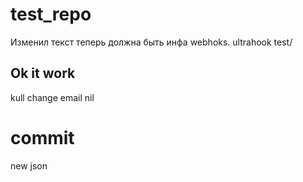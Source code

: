# test_repo
Изменил текст теперь должна быть инфа webhoks.
ultrahook test/
## Ok it work
kull
change email 
nil
# commit 
new json 
